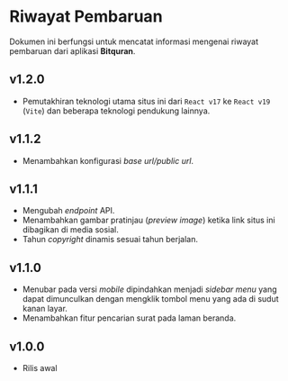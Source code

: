 # Riwayat Pembaruan

Dokumen ini berfungsi untuk mencatat informasi mengenai riwayat pembaruan dari aplikasi **Bitquran**.

## v1.2.0
- Pemutakhiran teknologi utama situs ini dari `React v17` ke `React v19` (`Vite`) dan beberapa teknologi pendukung lainnya.

## v1.1.2
- Menambahkan konfigurasi _base url/public url_.

## v1.1.1
- Mengubah _endpoint_ API.
- Menambahkan gambar pratinjau (_preview image_) ketika link situs ini dibagikan di media sosial.
- Tahun _copyright_ dinamis sesuai tahun berjalan.

## v1.1.0
- Menubar pada versi _mobile_ dipindahkan menjadi _sidebar menu_ yang dapat dimunculkan dengan mengklik tombol menu yang ada di sudut kanan layar.
- Menambahkan fitur pencarian surat pada laman beranda.

## v1.0.0
- Rilis awal